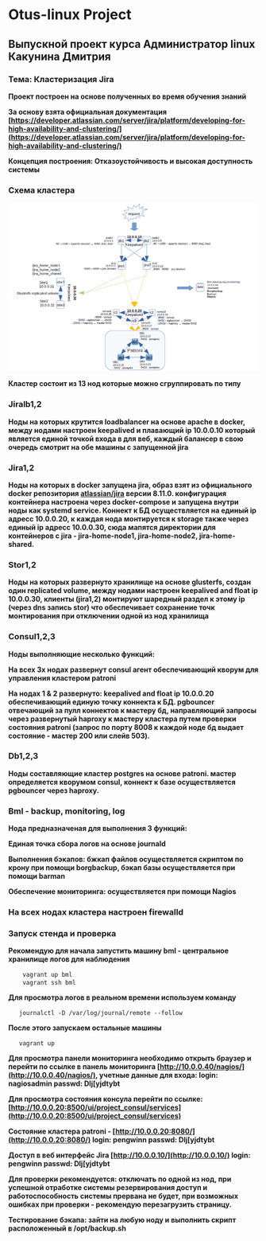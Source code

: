 # Otus-linux Project
## Выпускной проект курса Администратор linux Какунина Дмитрия
### Тема: Кластеризация Jira

__Проект построен на основе полученных во время обучения знаний__

__За основу взята официальная документация [https://developer.atlassian.com/server/jira/platform/developing-for-high-availability-and-clustering/](https://developer.atlassian.com/server/jira/platform/developing-for-high-availability-and-clustering/)__

__Концепция построения: Отказоустойчивость и высокая доступность системы__

### Схема кластера

![img](https://github.com/kakunindima/otus_linux_project/blob/master/img/project_2.png)

__Кластер состоит из 13 нод которые можно сгруппировать по типу__

### Jiralb1,2

__Ноды на которых крутится loadbalancer на основе apache в docker, между нодами настроен keepalived и плавающий ip 10.0.0.10 который является единой точкой входа в для веб, каждый балансер в свою очередь смотрит на обе машины с запущенной jira__

### Jira1,2

__Ноды на которых в docker запущена jira, образ взят из официального docker репозитория [atlassian/jira](hub.docker.com/r/atlassian/jira-software) версии 8.11.0. конфигурация контейнера настроена через docker-compose и запущена внутри ноды как systemd service. Коннект к БД осуществляется на единый ip адресс 10.0.0.20, к каждая нода монтируется к storage также через единый ip адресс 10.0.0.30, сюда мапятся директории для контейнеров с jira - jira-home-node1, jira-home-node2, jira-home-shared.__

### Stor1,2

__Ноды на которых развернуто хранилище на основе glusterfs, создан один replicated volume, между нодами настроен keepalived and float ip 10.0.0.30, клиенты (jira1,2) монтируют шаредный раздел к этому ip (через dns запись stor) что обеспечивает сохранение точк монтирования при отключении одной из нод хранилища__

### Consul1,2,3

__Ноды выполняющие несколько функций:__

__На всех 3х нодах развернут consul агент обеспечивающий кворум для управления кластером patroni__

__На нодах 1 & 2 развернуто: keepalived and float ip 10.0.0.20 обеспечивающий единую точку коннекта к БД. pgbouncer отвечающий за пулл коннектов к мастеру бд, направляющий запросы через развернутый haproxy к мастеру кластера путем проверки состояния patroni (запрос по порту 8008 к каждой ноде бд выдает состояние - мастер 200 или слейв 503).__

### Db1,2,3

__Ноды составляющие кластер postgres на основе patroni. мастер определяется кворумом consul, коннект к базе осуществляется pgbouncer через haproxy.__

### Bml - backup, monitoring, log

__Нода предназначеная для выполнения 3 функций:__

__Единая точка сбора логов на основе journald__

__Выполнения бэкапов: бжкап файлов осуществляется скриптом по крону при помощи borgbackup, бэкап базы осуществляется при помощи barman__

__Обеспечение мониторинга: осуществляется при помощи Nagios__

### На всех нодах кластера настроен firewalld

### Запуск стенда и проверка

__Рекомендую для начала запустить машину bml - центральное хранилище логов для наблюдения__

```
    vagrant up bml
    vagrant ssh bml
```
__Для просмотра логов в реальном времени используем команду__

```
   journalctl -D /var/log/journal/remote --follow
```

__После этого запускаем остальные машины__

```
   vagrant up
```

__Для просмотра панели мониторинга необходимо открыть браузер и перейти по ссылке в панель мониторинга [http://10.0.0.40/nagios/](http://10.0.0.40/nagios/), учетные данные для входа: login: nagiosadmin passwd: Dlj[yjdtybt__

__Для просмотра состояния консула перейти по ссылке: [http://10.0.0.20:8500/ui/project_consul/services](http://10.0.0.20:8500/ui/project_consul/services)__

__Состояние кластера patroni - [http://10.0.0.20:8080/](http://10.0.0.20:8080/) login: pengwinn passwd: Dlj[yjdtybt__

__Доступ в веб интерфейс Jira [http://10.0.0.10/](http://10.0.0.10/) login: pengwinn passwd: Dlj[yjdtybt__

__Для проверки рекомендуется: отключать по одной из нод, при успешной отработке системы резервирования доступ и работоспособность системы прервана не будет, при возможных ошибках при проверки - рекомендую перезагрузить страницу.__

__Тестирование бэкапа: зайти на любую ноду и выполнить скрипт расположенный в /opt/backup.sh__